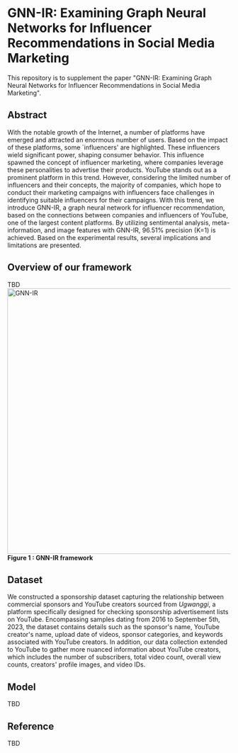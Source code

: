 # GNN-IR: Examining Graph Neural Networks for Influencer Recommendations in Social Media Marketing
This repository is to supplement the paper "GNN-IR: Examining Graph Neural Networks for Influencer Recommendations in Social Media Marketing".


## Abstract
With the notable growth of the Internet, a number of platforms have emerged and attracted an enormous number of users. Based on the impact of these platforms, some `influencers' are highlighted. These influencers wield significant power, shaping consumer behavior. This influence spawned the concept of influencer marketing, where companies leverage these personalities to advertise their products. YouTube stands out as a prominent platform in this trend. However, considering the limited number of influencers and their concepts, the majority of companies, which hope to conduct their marketing campaigns with influencers face challenges in identifying suitable influencers for their campaigns. With this trend, we introduce GNN-IR, a graph neural network for influencer recommendation, based on the connections between companies and influencers of YouTube, one of the largest content platforms. By utilizing sentimental analysis, meta-information, and image features with GNN-IR, 96.51\% precision (K=1) is achieved. Based on the experimental results, several implications and limitations are presented. 


## Overview of our framework
TBD
<img alt="GNN-IR" src="https://github.com/dxlabskku/GNN-IR/assets/43632309/20f0519f-7020-4b2a-b49e-96c31fd4ea44" width="636.75" height="600">
<br>
<strong>Figure 1 : GNN-IR framework </strong>
<br>


## Dataset
We constructed a sponsorship dataset capturing the relationship between commercial sponsors and YouTube creators sourced from _Ugwanggi_, a platform specifically designed for checking sponsorship advertisement lists on YouTube. Encompassing samples dating from 2016 to September 5th, 2023, the dataset contains details such as the sponsor's name, YouTube creator's name, upload date of videos, sponsor categories, and keywords associated with YouTube creators. In addition, our data collection extended to YouTube to gather more nuanced information about YouTube creators, which includes the number of subscribers, total video count, overall view counts, creators' profile images, and video IDs.


## Model
TBD


## Reference
TBD
